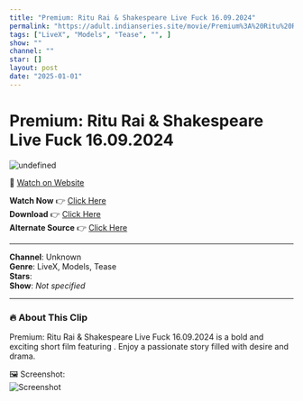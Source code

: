 ```yaml
---
title: "Premium: Ritu Rai & Shakespeare Live Fuck 16.09.2024"
permalink: "https://adult.indianseries.site/movie/Premium%3A%20Ritu%20Rai%20%26%20Shakespeare%20Live%20Fuck%2016.09.2024"
tags: ["LiveX", "Models", "Tease", "", ]
show: ""
channel: ""
star: []
layout: post
date: "2025-01-01"
---
```


# Premium: Ritu Rai & Shakespeare Live Fuck 16.09.2024

![undefined](https://desisins.com/wp-content/uploads/2024/09/ritu-rai.jpg)

🔗 [Watch on Website](https://adult.indianseries.site/movie/Premium%3A%20Ritu%20Rai%20%26%20Shakespeare%20Live%20Fuck%2016.09.2024)

**Watch Now** 👉 [Click Here](https://adult.indianseries.site/movie/Premium%3A%20Ritu%20Rai%20%26%20Shakespeare%20Live%20Fuck%2016.09.2024)  
**Download** 👉 [Click Here](https://adult.indianseries.site/movie/Premium%3A%20Ritu%20Rai%20%26%20Shakespeare%20Live%20Fuck%2016.09.2024)  
**Alternate Source** 👉 [Click Here](https://adult.indianseries.site/movie/Premium%3A%20Ritu%20Rai%20%26%20Shakespeare%20Live%20Fuck%2016.09.2024)

---

**Channel**: Unknown  
**Genre**: LiveX, Models, Tease  
**Stars**:   
**Show**: *Not specified*

---

### 🔥 About This Clip

Premium: Ritu Rai & Shakespeare Live Fuck 16.09.2024 is a bold and exciting short film featuring . Enjoy a passionate story filled with desire and drama.
 
🖼️ Screenshot:  
![Screenshot](https://desisins.com/wp-content/uploads/2024/09/ritu-rai.jpg)

